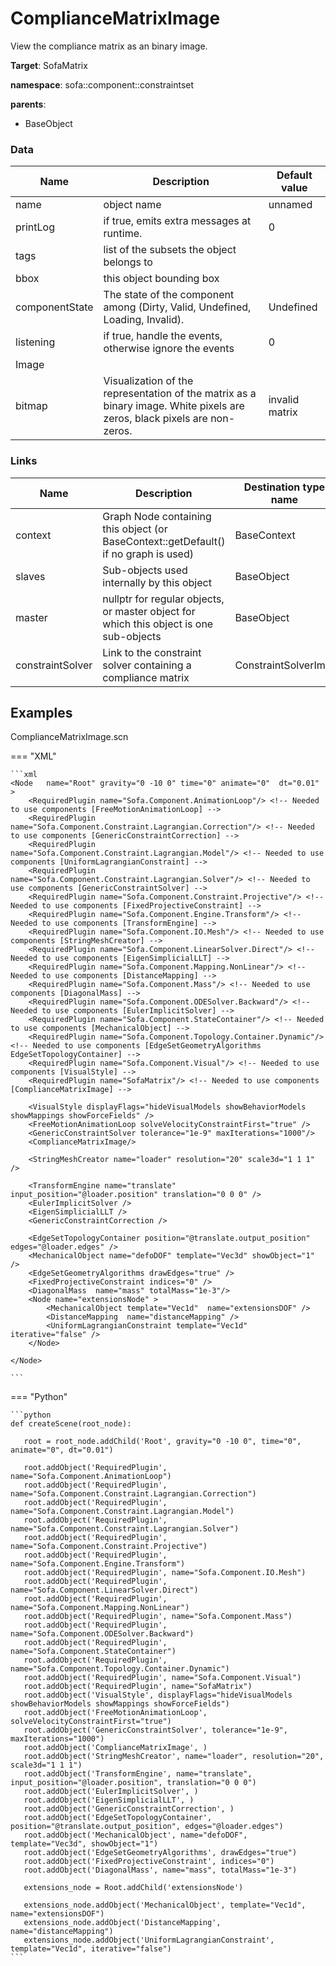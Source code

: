 <!-- generate_doc -->
# ComplianceMatrixImage

View the compliance matrix as an binary image.


__Target__: SofaMatrix

__namespace__: sofa::component::constraintset

__parents__:

- BaseObject

### Data

<table>
    <thead>
        <tr>
            <th>Name</th>
            <th>Description</th>
            <th>Default value</th>
        </tr>
    </thead>
    <tbody>
	<tr>
		<td>name</td>
		<td>
object name
		</td>
		<td>unnamed</td>
	</tr>
	<tr>
		<td>printLog</td>
		<td>
if true, emits extra messages at runtime.
		</td>
		<td>0</td>
	</tr>
	<tr>
		<td>tags</td>
		<td>
list of the subsets the object belongs to
		</td>
		<td></td>
	</tr>
	<tr>
		<td>bbox</td>
		<td>
this object bounding box
		</td>
		<td></td>
	</tr>
	<tr>
		<td>componentState</td>
		<td>
The state of the component among (Dirty, Valid, Undefined, Loading, Invalid).
		</td>
		<td>Undefined</td>
	</tr>
	<tr>
		<td>listening</td>
		<td>
if true, handle the events, otherwise ignore the events
		</td>
		<td>0</td>
	</tr>
	<tr>
		<td colspan="3">Image</td>
	</tr>
	<tr>
		<td>bitmap</td>
		<td>
Visualization of the representation of the matrix as a binary image. White pixels are zeros, black pixels are non-zeros.
		</td>
		<td>invalid matrix</td>
	</tr>

</tbody>
</table>

### Links


| Name | Description | Destination type name |
| ---- | ----------- | --------------------- |
|context|Graph Node containing this object (or BaseContext::getDefault() if no graph is used)|BaseContext|
|slaves|Sub-objects used internally by this object|BaseObject|
|master|nullptr for regular objects, or master object for which this object is one sub-objects|BaseObject|
|constraintSolver|Link to the constraint solver containing a compliance matrix|ConstraintSolverImpl|

## Examples 

ComplianceMatrixImage.scn

=== "XML"

    ```xml
    <Node   name="Root" gravity="0 -10 0" time="0" animate="0"  dt="0.01" >
        <RequiredPlugin name="Sofa.Component.AnimationLoop"/> <!-- Needed to use components [FreeMotionAnimationLoop] -->
        <RequiredPlugin name="Sofa.Component.Constraint.Lagrangian.Correction"/> <!-- Needed to use components [GenericConstraintCorrection] -->
        <RequiredPlugin name="Sofa.Component.Constraint.Lagrangian.Model"/> <!-- Needed to use components [UniformLagrangianConstraint] -->
        <RequiredPlugin name="Sofa.Component.Constraint.Lagrangian.Solver"/> <!-- Needed to use components [GenericConstraintSolver] -->
        <RequiredPlugin name="Sofa.Component.Constraint.Projective"/> <!-- Needed to use components [FixedProjectiveConstraint] -->
        <RequiredPlugin name="Sofa.Component.Engine.Transform"/> <!-- Needed to use components [TransformEngine] -->
        <RequiredPlugin name="Sofa.Component.IO.Mesh"/> <!-- Needed to use components [StringMeshCreator] -->
        <RequiredPlugin name="Sofa.Component.LinearSolver.Direct"/> <!-- Needed to use components [EigenSimplicialLLT] -->
        <RequiredPlugin name="Sofa.Component.Mapping.NonLinear"/> <!-- Needed to use components [DistanceMapping] -->
        <RequiredPlugin name="Sofa.Component.Mass"/> <!-- Needed to use components [DiagonalMass] -->
        <RequiredPlugin name="Sofa.Component.ODESolver.Backward"/> <!-- Needed to use components [EulerImplicitSolver] -->
        <RequiredPlugin name="Sofa.Component.StateContainer"/> <!-- Needed to use components [MechanicalObject] -->
        <RequiredPlugin name="Sofa.Component.Topology.Container.Dynamic"/> <!-- Needed to use components [EdgeSetGeometryAlgorithms EdgeSetTopologyContainer] -->
        <RequiredPlugin name="Sofa.Component.Visual"/> <!-- Needed to use components [VisualStyle] -->
        <RequiredPlugin name="SofaMatrix"/> <!-- Needed to use components [ComplianceMatrixImage] -->
    
        <VisualStyle displayFlags="hideVisualModels showBehaviorModels showMappings showForceFields" />
        <FreeMotionAnimationLoop solveVelocityConstraintFirst="true" />
        <GenericConstraintSolver tolerance="1e-9" maxIterations="1000"/>
        <ComplianceMatrixImage/>
    
        <StringMeshCreator name="loader" resolution="20" scale3d="1 1 1" />
    
        <TransformEngine name="translate" input_position="@loader.position" translation="0 0 0" />
        <EulerImplicitSolver />
        <EigenSimplicialLLT />
        <GenericConstraintCorrection />
    
        <EdgeSetTopologyContainer position="@translate.output_position" edges="@loader.edges" />
        <MechanicalObject name="defoDOF" template="Vec3d" showObject="1" />
        <EdgeSetGeometryAlgorithms drawEdges="true" />
        <FixedProjectiveConstraint indices="0" />
        <DiagonalMass  name="mass" totalMass="1e-3"/>
        <Node name="extensionsNode" >
            <MechanicalObject template="Vec1d"  name="extensionsDOF" />
            <DistanceMapping  name="distanceMapping" />
            <UniformLagrangianConstraint template="Vec1d" iterative="false" />
        </Node>
    
    </Node>

    ```

=== "Python"

    ```python
    def createScene(root_node):

       root = root_node.addChild('Root', gravity="0 -10 0", time="0", animate="0", dt="0.01")

       root.addObject('RequiredPlugin', name="Sofa.Component.AnimationLoop")
       root.addObject('RequiredPlugin', name="Sofa.Component.Constraint.Lagrangian.Correction")
       root.addObject('RequiredPlugin', name="Sofa.Component.Constraint.Lagrangian.Model")
       root.addObject('RequiredPlugin', name="Sofa.Component.Constraint.Lagrangian.Solver")
       root.addObject('RequiredPlugin', name="Sofa.Component.Constraint.Projective")
       root.addObject('RequiredPlugin', name="Sofa.Component.Engine.Transform")
       root.addObject('RequiredPlugin', name="Sofa.Component.IO.Mesh")
       root.addObject('RequiredPlugin', name="Sofa.Component.LinearSolver.Direct")
       root.addObject('RequiredPlugin', name="Sofa.Component.Mapping.NonLinear")
       root.addObject('RequiredPlugin', name="Sofa.Component.Mass")
       root.addObject('RequiredPlugin', name="Sofa.Component.ODESolver.Backward")
       root.addObject('RequiredPlugin', name="Sofa.Component.StateContainer")
       root.addObject('RequiredPlugin', name="Sofa.Component.Topology.Container.Dynamic")
       root.addObject('RequiredPlugin', name="Sofa.Component.Visual")
       root.addObject('RequiredPlugin', name="SofaMatrix")
       root.addObject('VisualStyle', displayFlags="hideVisualModels showBehaviorModels showMappings showForceFields")
       root.addObject('FreeMotionAnimationLoop', solveVelocityConstraintFirst="true")
       root.addObject('GenericConstraintSolver', tolerance="1e-9", maxIterations="1000")
       root.addObject('ComplianceMatrixImage', )
       root.addObject('StringMeshCreator', name="loader", resolution="20", scale3d="1 1 1")
       root.addObject('TransformEngine', name="translate", input_position="@loader.position", translation="0 0 0")
       root.addObject('EulerImplicitSolver', )
       root.addObject('EigenSimplicialLLT', )
       root.addObject('GenericConstraintCorrection', )
       root.addObject('EdgeSetTopologyContainer', position="@translate.output_position", edges="@loader.edges")
       root.addObject('MechanicalObject', name="defoDOF", template="Vec3d", showObject="1")
       root.addObject('EdgeSetGeometryAlgorithms', drawEdges="true")
       root.addObject('FixedProjectiveConstraint', indices="0")
       root.addObject('DiagonalMass', name="mass", totalMass="1e-3")

       extensions_node = Root.addChild('extensionsNode')

       extensions_node.addObject('MechanicalObject', template="Vec1d", name="extensionsDOF")
       extensions_node.addObject('DistanceMapping', name="distanceMapping")
       extensions_node.addObject('UniformLagrangianConstraint', template="Vec1d", iterative="false")
    ```

